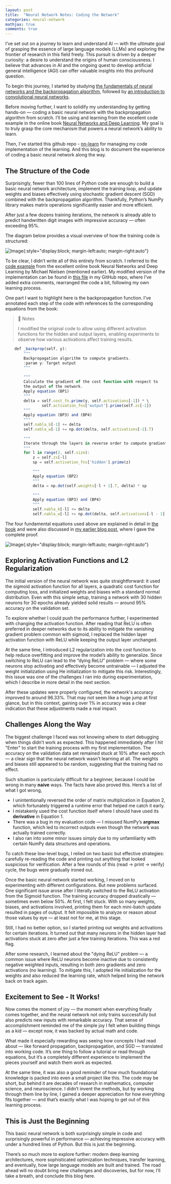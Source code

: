 ```yaml
---
layout: post
title:  "Neural Network Notes: Coding the Network"
categories: neural-network
mathjax: true
comments: true
---
```


I’ve set out on a journey to learn and understand AI — with the ultimate goal of grasping the essence of large language models (LLMs) and exploring the frontier of research in this field freely. This pursuit is driven by a deeper curiosity: a desire to understand the origins of human consciousness. I believe that advances in AI and the ongoing quest to develop artificial general intelligence (AGI) can offer valuable insights into this profound question.

To begin this journey, I started by studying [the fundamentals of neural networks and the backpropagation algorithm](https://wayne82.github.io/neural-network/2025/03/30/Neural-Network-Notes-The-Basics-and-Backpropagation.html), followed by [an introduction to convolutional neural networks](https://wayne82.github.io/neural-network/2025/05/15/Neural-Network-Notes-CNN.html).

Before moving further, I want to solidify my understanding by getting hands-on — coding a basic neural network with the backpropagation algorithm from scratch. I’ll be using and learning from the excellent code example in the online book [Neural Networks and Deep Learning](http://neuralnetworksanddeeplearning.com/chap1.html#implementing_our_network_to_classify_digits). My goal is to truly grasp the core mechanism that powers a neural network’s ability to learn.

Then, I've started this github repo - [nn-learn](https://github.com/Wayne82/nn-learn) for managing my code implementation of the learning. And this blog is to document the experience of coding a basic neural network along the way.

## The Structure of the Code
Surprisingly, fewer than 100 lines of Python code are enough to build a basic neural network architecture, implement the training loop, and update weights and biases effectively using stochastic gradient descent (SGD) combined with the backpropagation algorithm. Thankfully, Python’s NumPy library makes matrix operations significantly easier and more efficient.

After just a few dozens training iterations, the network is already able to predict handwritten digit images with impressive accuracy — often exceeding 95%.

The diagram below provides a visual overview of how the training code is structured:

![Image](/assets/images/neural%20network%20code%20structure.png){:style="display:block; margin-left:auto; margin-right:auto"}

To be clear, I didn’t write all of this entirely from scratch. I referred to the [code example](https://github.com/mnielsen/neural-networks-and-deep-learning) from the excellent online book Neural Networks and Deep Learning by Michael Nielsen (mentioned earlier). My modified version of the implementation can be found in [this file](https://github.com/Wayne82/nn-learn/blob/main/nnet.py) in my GitHub repo, where I’ve added extra comments, rearranged the code a bit, following my own learning process.

One part I want to highlight here is the backpropagation function. I’ve annotated each step of the code with references to the corresponding equations from the book:

> 📝 Notes
>
> I modified the original code to allow using different activation functions for the hidden and output layers, enabling experiments to observe how various activations affect training results.

```javascript
    def _backprop(self, y):
        """
        Backpropagation algorithm to compute gradients.
        :param y: Target output
        """

        """
        Calculate the gradient of the cost function with respect to
        the output of the network.
        Apply equation (BP1)
        """
        delta = self.cost_fn.prime(y, self.activations[-1]) * \
                self.activation_fns['output'].prime(self.zs[-1])
        """
        Apply equation (BP3) and (BP4)
        """
        self.nabla_b[-1] += delta
        self.nabla_w[-1] += np.dot(delta, self.activations[-2].T)

        """
        Iterate through the layers in reverse order to compute gradients
        """
        for l in range(2, self.size):
            z = self.zs[-l]
            sp = self.activation_fns['hidden'].prime(z)

            """
            Apply equation (BP2)
            """
            delta = np.dot(self.weights[-l + 1].T, delta) * sp

            """
            Apply equation (BP3) and (BP4)
            """
            self.nabla_b[-l] += delta
            self.nabla_w[-l] += np.dot(delta, self.activations[-l - 1].T)
```
The four fundamental equations used above are explained in detail in [the book](http://neuralnetworksanddeeplearning.com/chap2.html#the_four_fundamental_equations_behind_backpropagation) and were also discussed in [my earlier blog post](https://wayne82.github.io/neural-network/2025/03/30/Neural-Network-Notes-The-Basics-and-Backpropagation.html), where I gave the complete proof.

![Image](/assets/images/equations%20of%20backpropagation.png){:style="display:block; margin-left:auto; margin-right:auto"}

## Exploring Activation Functions and L2 Regularization
The initial version of the neural network was quite straightforward: it used the sigmoid activation function for all layers, a quadratic cost function for computing loss, and initialized weights and biases with a standard normal distribution. Even with this simple setup, training a network with 30 hidden neurons for 30 epochs already yielded solid results — around 95% accuracy on the validation set.

To explore whether I could push the performance further, I experimented with changing the activation function. After reading that ReLU is often preferred in deeper networks due to its ability to mitigate the vanishing gradient problem common with sigmoid, I replaced the hidden layer activation function with ReLU while keeping the output layer unchanged.

At the same time, I introduced L2 regularization into the cost function to help reduce overfitting and improve the model’s ability to generalize. Since switching to ReLU can lead to the “dying ReLU” problem — where some neurons stop activating and effectively become untrainable — I adjusted the weight initialization using He initialization to mitigate this risk. Interestingly, this issue was one of the challenges I ran into during experimentation, which I describe in more detail in the next section.

After these updates were properly configured, the network's accuracy improved to around 96.33%. That may not seem like a huge jump at first glance, but in this context, gaining over 1% in accuracy was a clear indication that these adjustments made a real impact.

## Challenges Along the Way
The biggest challenge I faced was not knowing where to start debugging when things didn’t work as expected. This happened immediately after I hit "Enter" to start the training process with my first implementation. The accuracy on the validation data set remained stuck at 10% after each epoch — a clear sign that the neural network wasn't learning at all. The weights and biases still appeared to be random, suggesting that the training had no effect.

Such situation is particularly difficult for a beginner, because I could be wrong in many **naive** ways. The facts have also proved this. Here’s a list of what I got wrong,
* I unintentionally reversed the order of matrix multiplication in Equation 2, which fortunately triggered a runtime error that helped me catch it early.
* I mistakenly used the cost function itself where I should have used its **derivative** in Equation 1.
* There was a bug in my evaluation code — I misused NumPy’s **argmax** function, which led to incorrect outputs even though the network was actually trained correctly.
* I also ran into some minor issues simply due to my unfamiliarity with certain NumPy data structures and operations.

To catch these low-level bugs, I relied on two basic but effective strategies: carefully re-reading the code and printing out anything that looked suspicious for verification. After a few rounds of this (read → print → verify) cycle, the bugs were gradually ironed out.

Once the basic neural network started working, I moved on to experimenting with different configurations. But new problems surfaced. One significant issue arose after I literally switched to the ReLU activation from the Sigmoid function. The training accuracy dropped drastically — sometimes even below 50%. At first, I felt stuck. With so many weights, biases, and activations involved, printing them for each mini-batch update resulted in pages of output. It felt impossible to analyze or reason about those values by eye — at least not for me, at this stage.

Still, I had no better option, so I started printing out weights and activations for certain iterations. It turned out that many neurons in the hidden layer had activations stuck at zero after just a few training iterations. This was a red flag.

After some research, I learned about the "dying ReLU" problem — a common issue where ReLU neurons become inactive due to consistently negative weighted inputs, resulting in both zero gradients and zero activations (no learning). To mitigate this, I adopted He initialization for the weights and also reduced the learning rate, which helped bring the network back on track again.

## Excitement to See - It Works!
Now comes the moment of joy — the moment when everything finally comes together, and the neural network not only trains successfully but also predicts new inputs with remarkable accuracy. That sense of accomplishment reminded me of the simple joy I felt when building things as a kid — except now, it was backed by actual math and code.

What made it especially rewarding was seeing how concepts I had read about — like forward propagation, backpropagation, and SGD — translated into working code. It’s one thing to follow a tutorial or read through equations, but it’s a completely different experience to implement the pieces yourself and watch them work as expected.

At the same time, it was also a good reminder of how much foundational knowledge is packed into even a small project like this. The code may be short, but behind it are decades of research in mathematics, computer science, and neuroscience. I didn’t invent the methods, but by working through them line by line, I gained a deeper appreciation for how everything fits together — and that’s exactly what I was hoping to get out of this learning process.

## This is Just the Beginning
This basic neural network is both surprisingly simple in code and surprisingly powerful in performance — achieving impressive accuracy with under a hundred lines of Python. But this is just the beginning.

There’s so much more to explore further: modern deep learning architectures, more sophisticated optimization techniques, transfer learning, and eventually, how large language models are built and trained. The road ahead will no doubt bring new challenges and discoveries, but for now, I’ll take a breath, and conclude this blog here.